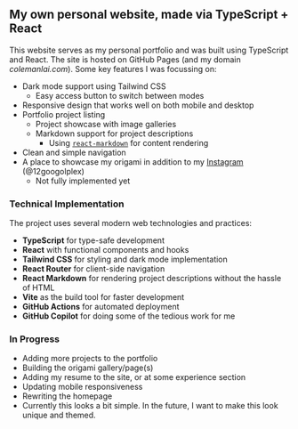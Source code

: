 ## My own personal website, made via TypeScript + React

This website serves as my personal portfolio and was built using TypeScript and React. The site is hosted on GitHub Pages (and my domain *colemanlai.com*). Some key features I was focussing on:

- Dark mode support using Tailwind CSS
  - Easy access button to switch between modes
- Responsive design that works well on both mobile and desktop 
- Portfolio project listing
  - Project showcase with image galleries
  - Markdown support for project descriptions
    - Using [`react-markdown`](https://github.com/remarkjs/react-markdown) for content rendering 
- Clean and simple navigation
- A place to showcase my origami in addition to my [Instagram](https://www.instagram.com/12googolplex) (@12googolplex)
  - Not fully implemented yet

### Technical Implementation

The project uses several modern web technologies and practices:

- **TypeScript** for type-safe development
- **React** with functional components and hooks
- **Tailwind CSS** for styling and dark mode implementation
- **React Router** for client-side navigation
- **React Markdown** for rendering project descriptions without the hassle of HTML
- **Vite** as the build tool for faster development
- **GitHub Actions** for automated deployment
- **GitHub Copilot** for doing some of the tedious work for me

### In Progress
- Adding more projects to the portfolio
- Building the origami gallery/page(s)
- Adding my resume to the site, or at some experience section
- Updating mobile responsiveness
- Rewriting the homepage
- Currently this looks a bit simple. In the future, I want to make this look unique and themed.

